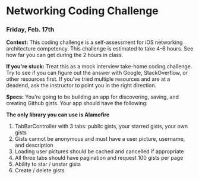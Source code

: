 # Networking Coding Challenge
### Friday, Feb. 17th

**Context:** This coding challenge is a self-assessment for iOS networking architecture competency. This challenge is estimated to take 4-6 hours. See how far you can get during the 2 hours in class.

**If you're stuck:** Treat this as a mock interview take-home coding challenge. Try to see if you can figure out the answer with Google, StackOverflow, or other resources first. If you've tried multiple resources and are at a deadend, ask the instructor to point you in the right direction.

**Specs:** You're going to be building an app for discovering, saving, and creating Github gists. Your app should have the following:

**The only library you can use is Alamofire**

1. TabBarController with 3 tabs: public gists, your starred gists, your own gists
2. Gists cannot be anonymous and must have a user picture, username, and description
3. Loading user pictures should be cached and cancelled if appropriate
4. All three tabs should have pagination and request 100 gists per page
5. Ability to star / unstar gists
6. Create / delete gists
